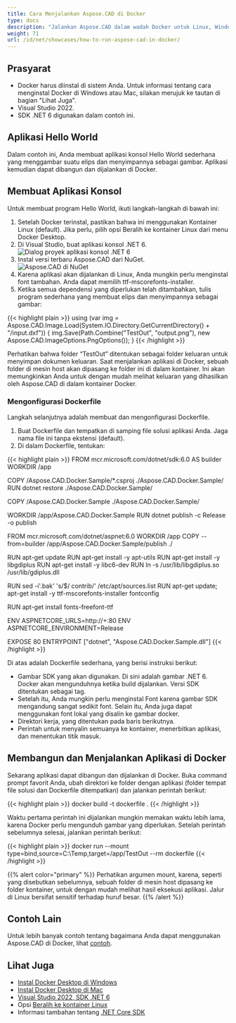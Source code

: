 ```yaml
---
title: Cara Menjalankan Aspose.CAD di Docker
type: docs
description: "Jalankan Aspose.CAD dalam wadah Docker untuk Linux, Windows Server, dan sistem operasi lainnya."
weight: 71
url: /id/net/showcases/how-to-run-aspose-cad-in-docker/
---
```


## Prasyarat
- Docker harus diinstal di sistem Anda. Untuk informasi tentang cara menginstal Docker di Windows atau Mac, silakan merujuk ke tautan di bagian "Lihat Juga".
- Visual Studio 2022.
- SDK .NET 6 digunakan dalam contoh ini.

## Aplikasi Hello World

Dalam contoh ini, Anda membuat aplikasi konsol Hello World sederhana yang menggambar suatu elips dan menyimpannya sebagai gambar. Aplikasi kemudian dapat dibangun dan dijalankan di Docker.

## Membuat Aplikasi Konsol

Untuk membuat program Hello World, ikuti langkah-langkah di bawah ini:
1. Setelah Docker terinstal, pastikan bahwa ini menggunakan Kontainer Linux (default). Jika perlu, pilih opsi Beralih ke kontainer Linux dari menu Docker Desktop.
1. Di Visual Studio, buat aplikasi konsol .NET 6.<br>
![Dialog proyek aplikasi konsol .NET 6](/_assets/showcases/docker/1.png)<br>
1. Instal versi terbaru Aspose.CAD dari NuGet.<br>
![Aspose.CAD di NuGet](/_assets/showcases/docker/2.png)<br>
1. Karena aplikasi akan dijalankan di Linux, Anda mungkin perlu menginstal font tambahan. Anda dapat memilih ttf-mscorefonts-installer.
1. Ketika semua dependensi yang diperlukan telah ditambahkan, tulis program sederhana yang membuat elips dan menyimpannya sebagai gambar:<br>

{{< highlight plain >}}
using (var img = Aspose.CAD.Image.Load(System.IO.Directory.GetCurrentDirectory() + "/input.dxf"))
{
	img.Save(Path.Combine("TestOut", "output.png"), new Aspose.CAD.ImageOptions.PngOptions());
}
{{< /highlight >}}

Perhatikan bahwa folder “TestOut” ditentukan sebagai folder keluaran untuk menyimpan dokumen keluaran. Saat menjalankan aplikasi di Docker, sebuah folder di mesin host akan dipasang ke folder ini di dalam kontainer. Ini akan memungkinkan Anda untuk dengan mudah melihat keluaran yang dihasilkan oleh Aspose.CAD di dalam kontainer Docker.

### Mengonfigurasi Dockerfile

Langkah selanjutnya adalah membuat dan mengonfigurasi Dockerfile.

1. Buat Dockerfile dan tempatkan di samping file solusi aplikasi Anda. Jaga nama file ini tanpa ekstensi (default).
1. Di dalam Dockerfile, tentukan:


{{< highlight plain >}}
FROM mcr.microsoft.com/dotnet/sdk:6.0 AS builder
WORKDIR /app

COPY /Aspose.CAD.Docker.Sample/*.csproj ./Aspose.CAD.Docker.Sample/
RUN dotnet restore ./Aspose.CAD.Docker.Sample/

COPY /Aspose.CAD.Docker.Sample ./Aspose.CAD.Docker.Sample/

WORKDIR /app/Aspose.CAD.Docker.Sample
RUN dotnet publish -c Release -o publish

FROM mcr.microsoft.com/dotnet/aspnet:6.0
WORKDIR /app
COPY --from=builder /app/Aspose.CAD.Docker.Sample/publish ./

RUN apt-get update
RUN apt-get install -y apt-utils
RUN apt-get install -y libgdiplus
RUN apt-get install -y libc6-dev 
RUN ln -s /usr/lib/libgdiplus.so /usr/lib/gdiplus.dll

RUN sed -i'.bak' 's/$/ contrib/' /etc/apt/sources.list
RUN apt-get update; apt-get install -y ttf-mscorefonts-installer fontconfig

RUN apt-get install fonts-freefont-ttf

ENV ASPNETCORE_URLS=http://+:80
ENV ASPNETCORE_ENVIRONMENT=Release

EXPOSE 80
ENTRYPOINT ["dotnet", "Aspose.CAD.Docker.Sample.dll"]
{{< /highlight >}}

Di atas adalah Dockerfile sederhana, yang berisi instruksi berikut:

- Gambar SDK yang akan digunakan. Di sini adalah gambar .NET 6. Docker akan mengunduhnya ketika build dijalankan. Versi SDK ditentukan sebagai tag.
- Setelah itu, Anda mungkin perlu menginstal Font karena gambar SDK mengandung sangat sedikit font. Selain itu, Anda juga dapat menggunakan font lokal yang disalin ke gambar docker.
- Direktori kerja, yang ditentukan pada baris berikutnya.
- Perintah untuk menyalin semuanya ke kontainer, menerbitkan aplikasi, dan menentukan titik masuk.


## Membangun dan Menjalankan Aplikasi di Docker
 
Sekarang aplikasi dapat dibangun dan dijalankan di Docker. Buka command prompt favorit Anda, ubah direktori ke folder dengan aplikasi (folder tempat file solusi dan Dockerfile ditempatkan) dan jalankan perintah berikut:

{{< highlight plain >}}
docker build -t dockerfile .
{{< /highlight >}}

Waktu pertama perintah ini dijalankan mungkin memakan waktu lebih lama, karena Docker perlu mengunduh gambar yang diperlukan. Setelah perintah sebelumnya selesai, jalankan perintah berikut:

{{< highlight plain >}}
docker run --mount type=bind,source=C:\Temp,target=/app/TestOut --rm dockerfile
{{< /highlight >}}

{{% alert color="primary" %}} 
Perhatikan argumen mount, karena, seperti yang disebutkan sebelumnya, sebuah folder di mesin host dipasang ke folder kontainer, untuk dengan mudah melihat hasil eksekusi aplikasi. Jalur di Linux bersifat sensitif terhadap huruf besar.
{{% /alert %}}

## Contoh Lain

Untuk lebih banyak contoh tentang bagaimana Anda dapat menggunakan Aspose.CAD di Docker, lihat [contoh](https://github.com/aspose-cad/Aspose.CAD-Documentation).


## Lihat Juga

- [Instal Docker Desktop di Windows](https://docs.docker.com/docker-for-windows/install/)
- [Instal Docker Desktop di Mac](https://docs.docker.com/docker-for-mac/install/)
- [Visual Studio 2022, SDK .NET 6](https://docs.microsoft.com/en-us/dotnet/core/install/windows?tabs=net60#dependencies)
- Opsi [Beralih ke kontainer Linux](https://docs.docker.com/docker-for-windows/#switch-between-windows-and-linux-containers)
- Informasi tambahan tentang [.NET Core SDK](https://hub.docker.com/_/microsoft-dotnet-sdk)
